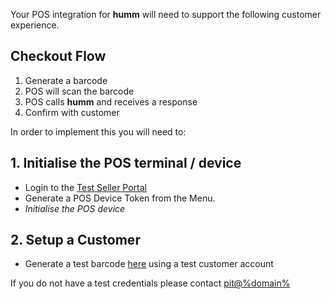 Your POS integration for **humm** will need to support the following customer experience.

## Checkout Flow
1. Generate a barcode
2. POS will scan the barcode
3. POS calls **humm** and receives a response
4. Confirm with customer


In order to implement this you will need to: 

## 1. Initialise the POS terminal / device

* Login to the [Test Seller Portal](https://integration-seller.%domain%/#/login)
* Generate a POS Device Token from the Menu.
* *Initialise the POS device*
   

## 2. Setup a Customer

* Generate a test barcode [here](https://integration-cart.shophumm.com.au/barcode) using a test customer account

If you do not have a test credentials please contact <a href="mailto:pit@%domain%">pit@%domain%</a>




